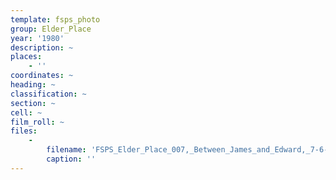 ```yaml
---
template: fsps_photo
group: Elder_Place
year: '1980'
description: ~
places:
    - ''
coordinates: ~
heading: ~
classification: ~
section: ~
cell: ~
film_roll: ~
files:
    -
        filename: 'FSPS_Elder_Place_007,_Between_James_and_Edward,_7-6-J,_1980.png'
        caption: ''
---
```

